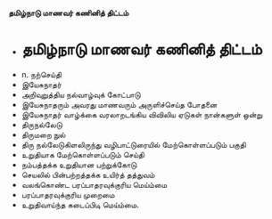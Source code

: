**தமிழ்நாடு மாணவர் கணினித் திட்டம்**
- # தமிழ்நாடு மாணவர் கணினித் திட்டம்
- n. நற்செய்தி
- இயேசுநாதர்
- அறிவுறுத்திய நல்வாழ்வுக் கோட்பாடு
- இயேசுநாதரும் அவரது மாணவரும் அருளிச்செய்த போதனை
- இயேசுநாதர் வாழ்க்கை வரலாறடங்கிய விவிலிய ஏடுகள் நான்களுள் ஒன்று
- திருநல்லேடு
- திருமறை நுல்
- திரு நல்லேடுகிளலிருந்து வழிபாட்டுரையில் மேற்கொள்ளப்படும் பகுதி
- உறுதியாக மேற்கொள்ளப்படும் செய்தி
- நம்பத்தக்க உறுதியான பற்றுக்கோடு
- செயலில் பின்பற்றத்தக்க உயிர்த் தத்துவம்
- வலங்கொண்ட பரப்பாதரவுக்குரிய மெய்ம்மை
- பரப்பாதரவுக்குரிய முறைமை
- உறுதிவாய்ந்த கடைப்பிடி மெய்ம்மை.

